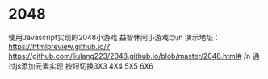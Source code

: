 # 2048
使用Javascript实现的2048小游戏
益智休闲小游戏😊/n
演示地址：https://htmlpreview.github.io/?https://github.com/liulang223/2048.github.io/blob/master/2048.html#   /n
通过js添加元素实现 按钮切换3X3 4X4 5X5 6X6
